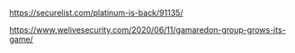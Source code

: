 https://securelist.com/platinum-is-back/91135/

https://www.welivesecurity.com/2020/06/11/gamaredon-group-grows-its-game/
